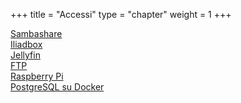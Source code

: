 +++
title = "Accessi"
type = "chapter"
weight = 1
+++

[Sambashare](sambashare)  
[Iliadbox](iliadbox)  
[Jellyfin](jellyfin)  
[FTP](ftp)  
[Raspberry Pi](raspberry_pi)  
[PostgreSQL su Docker](postgres_docker)  

